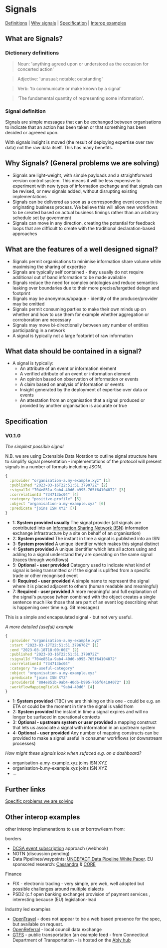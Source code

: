 # Signals
[Definitions](#dictionary-definitions) |
[Why signals](#why-signals-general-problems-we-are-solving) |
[Specification](#specification) |
[Interop examples](#other-interop-examples)

## What are Signals?

### Dictionary definitions

> Noun: 'anything agreed upon or understood as the occasion for concerted action'

> Adjective: 'unusual; notable; outstanding'

> Verb: 'to communicate or make known by a signal'

> 'The fundamental quantity of representing some information'.

### Signal definition

Signals are simple messages that can be exchanged between organisations to indicate that an action has been taken or that something has been decided or agreeed upon.

With signals insight is moved (the result of deploying expertise over raw data) not the raw data itself. This has many benefits.

## Why Signals? (General problems we are solving)

* Signals are light-weight, with simple payloads and a straightforward version control system. This means it will be less expensive to experiment with new types of information exchange and that signals can be revised, or new signals added, without disrupting existing implementations 
* Signals can be delivered as soon as a corresponding event occurs in the originating business process.  We believe this will allow new workflows to be created based on actual business timings rather than an arbitrary schedule set by government
* Signals can move in any direction, creating the potential for feedback loops that are difficult to create with the traditional declaration-based approaches

## What are the features of a well designed signal?
- Signals permit organisations to minimise information share volume while maximising the sharing of expertise
- Signals are typically self contained - they usually do not require additional out of band information to be made available
- Signals reduce the need for complex ontologies and reduce semantics leaking over boundaries due to their more precise/targetted deisgn and footprint
- Signals may be anonymous/opaque - identity of the producer/provider may be omitted
- Signals permit consuming parties to make their own minds up on whether and how to use them for example whether aggregation or corroboration are necessary
- Signals may move bi-directionally between any number of entities participating in a network
- A signal is typically not a large footprint of raw information

## What data should be contained in a signal?
- A signal is typically:
  - An attribute of an event or information element
  - A verified attribute of an event or information element
  - An opinion based on observation of information or events
  - A claim based on analysis of information or events
  - Insight generated by the deployment of expertise over data or events
  - An attestation from an organisation that a signal produced or provided by another organisation is accurate or true

## Specification

### V0.1.0

*The simplest possible signal*

N.B. we are using Extensible Data Notation to outline signal structure here to simplify signal presentation - implementations of the protocol will present signals in a number of formats including JSON.

```clojure
{
  :provider "organisation-a.my-example.xyz" [1]
  :published "2023-03-16T22:51:51.379072Z" [2]
  :signalId "704e851a-9ab4-40d6-b995-765f64104072" [3]
  :correlationId "734713bc04" [4]
  :category "positive-profile" [5]
  :object "organisation-a.my-example.xyz" [6]
  :predicate "joins ISN XYZ" [7]
}
```

- 1: **System provided usually** The signal provider (all signals are contributed into an [Information Sharing Network (ISN)](https://github.com/information-sharing-networks/.github/blob/main/glossary.md#information-sharing-network-isn) information exchange infrastructure by a site on behalf of an organisation)
- 2: **System provided** The instant in time a signal is published into an ISN
- 3: **System provided** A unique identifier which makes this signal distinct
- 4: **System provided** A unique identifier which lets all actors using and adding to a signal understand they are operating on the same signal (traces through workflows)
- 5: **Optional - user provided** Category used to indicate what kind of signal is being transmitted _or_ if the signal is uplifted from a specific trade or other recognised event
- 6: **Required - user provided** A simple name to represent the signal where it is placed adjacent to others (human readable and meaningful)
- 7: **Required - user provided** A more meaningful and full explanation of the signal's purpose (when combined with the object creates a single sentence much like those that are part of an event log describing what is happening over time e.g. Git messages)

This is a simple and encapsulated signal - but not very useful.

*A more detailed (useful) example*

```clojure
{
  :provider "organisation-a.my-example.xyz"
  :start "2023-03-17T22:51:51.379676Z" [1]
  :end "2023-03-18T18:00:00Z" [2]
  :published "2023-03-16T22:51:51.379072Z"
  :signalId "704e851a-9ab4-40d6-b995-765f64104072"
  :correlationId "734713bc04"
  :category "a-useful-category"
  :object "organisation-a.my-example.xyz"
  :predicate "joins ISN XYZ"
  :providerId "804e851b-9ab4-40d6-b995-765f64104072" [3]
  :workflowMappingFieldA "9ab4-40d6" [4]
}
```
- 1: **System provided** (TBC) we are thinking on this one - could be e.g. an ETA or could be the moment in time the signal is valid from
- 2: **System provided** the instant in time a signal expires and will no longer be surfaced in operational contexts
- 3: **Optional - upstream system or user provided** a mapping construct that lets us associate a signal with information in an upstream system
- 4: **Optional - user provided** Any number of mapping constructs can be provided to make a signal useful in consumer workflows (or downstream processes)

*How might these signals look when sufaced e.g. on a dashboard?*

- organisation-a.my-example.xyz joins ISN XYZ
- organisation-b.my-example.xyz joins ISN XYZ
- ...


## Further links

[Specific problems we are solving](https://github.com/information-sharing-networks/signals/blob/main/problems-we-are-solving.md)

## Other interop examples
other interop implemenations to use or borrow/learn from:

borders
* [DCSA event subscription](https://app.swaggerhub.com/apis/dcsaorg/DCSA_EBL/2.0.0-Beta-2#/Shipping%20Instructions/get_v2_shipping_instructions__shippingInstructionReference_) approach (webhook)  
* NOTN (discussion pending)
* Data Pipelines/waypoints:  [UNCEFACT Data Pipeline White Paper](https://unece.org/fileadmin/DAM/cefact/GuidanceMaterials/WhitePaperDataPipeline_Eng.pdf).  EU sponsored research: [Cassandra](https://cordis.europa.eu/project/id/261795) & [CORE](http://www.coreproject.eu/resources.aspx?filter=6073)

Finance
* FIX - electronic trading  - very simple, pre web, well adopted but possible challenges around multiple dialects
* PSD2 (c.f open banking exchange)  provision of payment services , interesting because (EU) legislation-lead

Industry led examples
* [OpenTravel](https://opentravel.org/) - does not appear to be a web based presence for the spec, but available on request.
* [OpenReferral](https://openreferraluk.org/about-standard) - local council data exchange 
* [GTFS](https://github.com/google/transit/tree/master/gtfs-realtime/spec/en) - public transportation (an example feed - from Connecticut Department of Transportation - is hosted on the [Ably hub](https://ably.com/hub/cttransit/gtfsr)

